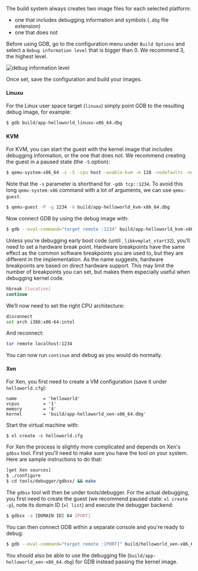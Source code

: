 The build system always creates two image files for each selected platform:

* one that includes debugging information and symbols (`.dbg` file extension)
* one that does not

Before using GDB, go to the configuration menu under `Build Options` and select a `Debug information level` that is bigger than 0.
We recommend 3, the highest level.

![debug information level](/community/hackathons/sessions/debugging/images/debug_information_level.png)

Once set, save the configuration and build your images.

#### Linuxu

For the Linux user space target (`linuxu`) simply point GDB to the resulting debug image, for example:

```bash
$ gdb build/app-helloworld_linuxu-x86_64.dbg
```

#### KVM

For KVM, you can start the guest with the kernel image that includes debugging information, or the one that does not.
We recommend creating the guest in a paused state (the `-S` option):

```bash
$ qemu-system-x86_64 -s -S -cpu host -enable-kvm -m 128 -nodefaults -no-acpi -display none -serial stdio -device isa-debug-exit -kernel build/app-helloworld_kvm-x86_64.dbg -append verbose
```

Note that the `-s` parameter is shorthand for `-gdb tcp::1234`.
To avoid this long `qemu-system-x86` command with a lot of arguments, we can use `qemu-guest`.

```bash
$ qemu-guest -P -g 1234 -k build/app-helloworld_kvm-x86_64.dbg
```

Now connect GDB by using the debug image with:

```bash
$ gdb --eval-command="target remote :1234" build/app-helloworld_kvm-x86_64.dbg
```

Unless you're debugging early boot code (until `_libkvmplat_start32`), you’ll need to set a hardware break point.
Hardware breakpoints have the same effect as the common software breakpoints you are used to, but they are different in the implementation.
As the name suggests, hardware breakpoints are based on direct hardware support.
This may limit the number of breakpoints you can set, but makes them especially useful when debugging kernel code.

```bash
hbreak [location]
continue
```

We’ll now need to set the right CPU architecture:

```bash
disconnect
set arch i386:x86-64:intel
```

And reconnect:
```bash
tar remote localhost:1234
```

You can now run `continue` and debug as you would do normally.

#### Xen

For Xen, you first need to create a VM configuration (save it under `helloworld.cfg`):

```text
name          = 'helloworld'
vcpus         = '1'
memory        = '4'
kernel        = 'build/app-helloworld_xen-x86_64.dbg'
```
Start the virtual machine with:

`$ xl create -c helloworld.cfg`


For Xen the process is slightly more complicated and depends on Xen's `gdbsx` tool.
First you'll need to make sure you have the tool on your system.
Here are sample instructions to do that:

```bash
[get Xen sources]
$ ./configure
$ cd tools/debugger/gdbsx/ && make
```

The `gdbsx` tool will then be under tools/debugger.
For the actual debugging, you first need to create the guest (we recommend paused state: `xl create -p`), note its domain ID (`xl list`) and execute the debugger backend:

```bash
$ gdbsx -a [DOMAIN ID] 64 [PORT]
```

You can then connect GDB within a separate console and you're ready to debug:

```bash
$ gdb --eval-command="target remote :[PORT]" build/helloworld_xen-x86_64.dbg
```

You should also be able to use the debugging file (`build/app-helloworld_xen-x86_64.dbg`) for GDB instead passing the kernel image.
